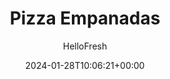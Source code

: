 ---
draft: true # Use this only for setting draft status
hidden: false # Use this to hide unwanted recipes
slug: # <post-title>
title: 'Pizza Empanadas'
description: "Flaky, cheesy, and filled with margherita pizza flavors (like tomato sauce, basil, and mozzarella cheese), these savory Latin-American pastries are the perfect appetizer or snack for any mealtime or gathering. All you have to do is bake or air-fry them to golden perfection, and share! We like to dip them in sour cream and salsa, but feel free to serve them with your favorite dips and toppings."
image: https://img.hellofresh.com/f_auto,fl_lossy,q_auto,w_1200/hellofresh_s3/image/6501e1d31d0b9ad2c36317ba-7fb199be.jpeg
date: 2024-01-28T10:06:21+00:00
author: HelloFresh

tags: []
categories: "main course"
cuisines: "American"
allergens: ['Milk', 'Wheat']

calories: 190
preptime: ['15 minutes']
cooktime: # 180 = 3 Hours | In minutes
totaltime: PT15M
servings: 2

links:
  - description: "Flaky, cheesy, and filled with margherita pizza flavors (like tomato sauce, basil, and mozzarella cheese), these savory Latin-American pastries are the perfect appetizer or snack for any mealtime or gathering. All you have to do is bake or air-fry them to golden perfection, and share! We like to dip them in sour cream and salsa, but feel free to serve them with your favorite dips and toppings."
    website: https://www.hellofresh.com/recipes/market/pizza-empanadas-6501e1d31d0b9ad2c36317ba
    image: https://img.hellofresh.com/f_auto,fl_lossy,q_auto,w_1200/hellofresh_s3/image/6501e1d31d0b9ad2c36317ba-7fb199be.jpeg
 
weight: # 1 | You can add weight to some posts to override the default sorting (date descending)

comments: false # Keep False

ingredients: ['7.5 ounce Maspanadas Pizza Empanadas']

instructionTitles: []
instructions: ['Keep refrigerated until ready to eat; best if used within 7 days.', 'OVEN: Adjust rack to middle position and preheat oven to 375 degrees. Place the empanadas on a lightly greased baking sheet. Bake on middle rack until golden brown, 15-18 minutes. Flip halfway. (Note: Oven times may vary)', 'AIR FRYER: Coat an air fryer basket with nonstick cooking spray. Arrange empanadas side by side in basket (you may have to work in batches). Air fry at 375 degrees until golden brown, 8-10 minutes.']
---